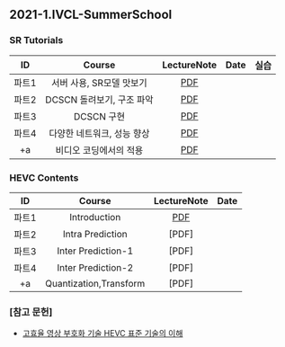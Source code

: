 ## 2021-1.IVCL-SummerSchool
    
     
### SR Tutorials  
    
| ID | Course | LectureNote | Date | 실습 |
|:---:|:---:|:---:|:---:|:---:|
| 파트1 | 서버 사용, SR모델 맛보기 | [PDF]() |  |  |
| 파트2 | DCSCN 돌려보기, 구조 파악 | [PDF]() |  |  |
| 파트3 | DCSCN 구현 | [PDF]() |  |  |
| 파트4 | 다양한 네트워크, 성능 향상 | [PDF]() |  |  |
| +a | 비디오 코딩에서의 적용 | [PDF]() |  |  |     
     
     
### HEVC Contents  
| ID | Course | LectureNote | Date |
|:---:|:---:|:---:|:---:|
| 파트1 | Introduction | [PDF]() |  | 
| 파트2 | Intra Prediction | [PDF] |  |
| 파트3 | Inter Prediction-1 | [PDF] |  |
| 파트4 | Inter Prediction-2 | [PDF] |  |
| +a | Quantization,Transform | [PDF] |  |     


### [참고 문헌]
- [고효율 영상 부호화 기술 HEVC 표준 기술의 이해](http://www.kyobobook.co.kr/product/detailViewKor.laf?ejkGb=KOR&mallGb=KOR&barcode=9791156004042&orderClick=LAG&Kc=)
